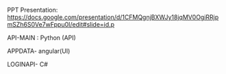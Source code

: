 PPT Presentation:
https://docs.google.com/presentation/d/1CFMQgnjBXWJy18jqMV0OgiRRjpmSZh6S0Ve7wFppu0I/edit#slide=id.p



API-MAIN : Python (API)


APPDATA- angular(UI)

LOGINAPI- C#
